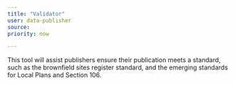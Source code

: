 ```yaml
---
title: "Validator"
user: data-publisher
source:
priority: now

---
```


This tool will assist publishers ensure their publication meets a standard, such as the brownfield sites register standard, and the emerging standards for Local Plans and Section 106. 